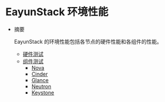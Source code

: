 # EayunStack 环境性能

* 摘要

  EayunStack 的环境性能包括各节点的硬件性能和各组件的性能。

  * [硬件测试](hardware.md)
  * [组件测试](component.md)
     * [Nova](nova.md)
     * [Cinder](cinder.md)
     * [Glance](glance.md)
     * [Neutron](neutron.md)
     * [Keystone](keystone.md)
